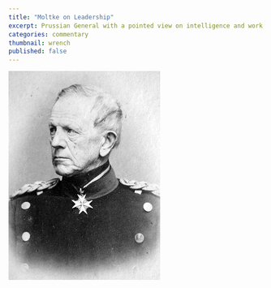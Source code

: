 ```yaml
---
title: "Moltke on Leadership"
excerpt: Prussian General with a pointed view on intelligence and work ethics.
categories: commentary
thumbnail: wrench
published: false
---
```

!["Moltke"](/images/moltke.jpg)


